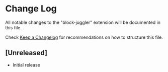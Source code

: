 # Change Log

All notable changes to the "block-juggler" extension will be documented in this file.

Check [Keep a Changelog](http://keepachangelog.com/) for recommendations on how to structure this file.

## [Unreleased]

- Initial release
